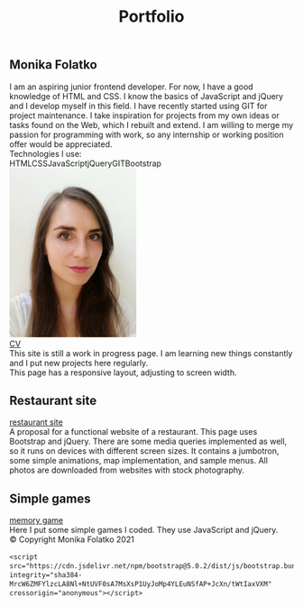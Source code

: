 <!DOCTYPE html>
<html>
<head>
	<title>Monika Folatko | Portfolio</title>
	<meta charset="utf-8">
	<link href="https://cdn.jsdelivr.net/npm/bootstrap@5.0.2/dist/css/bootstrap.min.css" rel="stylesheet" integrity="sha384-EVSTQN3/azprG1Anm3QDgpJLIm9Nao0Yz1ztcQTwFspd3yD65VohhpuuCOmLASjC" crossorigin="anonymous">
	<link rel="stylesheet" type="text/css" href="style.css">
</head>
<body>
	<header>
		<h1>Portfolio</h1>
	</header>
	<main class="container-fluid">
		<section id="section1" class="row">
			<h2>Monika Folatko</h2>
			<div class="row pad">
				<div class="col-lg-9 col-md-8">
					I am an aspiring junior frontend developer. For now, I have a good knowledge of HTML and CSS. I know the basics of JavaScript and jQuery and I develop myself in this field. I have recently started using GIT for project maintenance. I take inspiration for projects from my own ideas or tasks found on the Web, which I rebuilt and extend. I am willing to merge my passion for programming with work, so any internship or working position offer would be appreciated.
					<div id="tech">Technologies I use:<br><div id="tech-categories"><span>HTML</span><span>CSS</span><span>JavaScript</span><span>jQuery</span><span>GIT</span><span>Bootstrap</span></div></div>
				</div>
				<div class="col-lg-3 col-md-4">
				<img src="img\photo.jpg" height="300px">
				<br><a class="btn btn-outline-primary" href="#" role="button">CV</a>
				</div>
				<div id="comments">
					<div>This site is still a work in progress page. I am learning new things constantly and I put new projects here regularly.</div>
					<div>This page has a responsive layout, adjusting to screen width.</div>
				</div>
			</div>
		</section>
		<section class="row">
			<h2>Restaurant site</h2>
			<div class="row elements-center pad">
				<div class="col-md-3">
					<a class="btn btn-outline-primary" href="restaurant.html" role="button">restaurant site</a>
				</div>
				<div class="col-md-9">
					A proposal for a functional website of a restaurant. This page uses Bootstrap and jQuery. There are some media queries implemented as well, so it runs on devices with different screen sizes. It contains a jumbotron, some simple animations, map implementation, and sample menus. All photos are downloaded from websites with stock photography.
				</div>
			</div>
		</section>
		<section class="row">
			<h2>Simple games</h2>
			<div class="row elements-center pad">
				<div class="col-md-3">
					<a class="btn btn-outline-primary" href="memory.html" role="button">memory game</a>
				</div>
				<div class="col-md-9">
				Here I put some simple games I coded. They use JavaScript and jQuery.
				</div>
			</div>
		</section>
	</main>
	<footer><div>&copy; Copyright Monika Folatko 2021</div></footer>

	<script src="https://cdn.jsdelivr.net/npm/bootstrap@5.0.2/dist/js/bootstrap.bundle.min.js" integrity="sha384-MrcW6ZMFYlzcLA8Nl+NtUVF0sA7MsXsP1UyJoMp4YLEuNSfAP+JcXn/tWtIaxVXM" crossorigin="anonymous"></script>
</body>
</html>